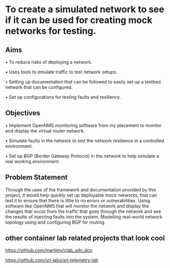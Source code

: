 # To create a simulated network to see if it can be used for creating mock networks for testing. 

## Aims

•	To reduce risks of deploying a network. 

•	Uses tools to emulate traffic to test network setups. 

•	Setting up documentation that can be followed to easily set up a testbed network that can be configured.

•	 Set up configurations for testing faults and resiliency. 


## Objectives 

•	Implement OpenNMS monitoring software from my placement to monitor and display the virtual router network. 

•	Simulate faults in the network to test the network resilience in a controlled environment. 

•	Set up BGP (Border Gateway Protocol) in the network to help simulate a real working environment.  


## Problem Statement 
Through the uses of the framework and documentation provided by this project, it would help quickly set up deployable mock networks, 
that can test it to ensure that there is little to no errors or vulnerabilities. 
Using software like OpenNMS that will monitor the network and display the changes that occur from the traffic that goes through the network and see the results of injecting faults into the system. 
Modelling real-world network topology using and configuring BGP for routing.

## other container lab related projects that look cool

https://github.com/martimy/clab_sdn_dcn

https://github.com/srl-labs/srl-telemetry-lab


